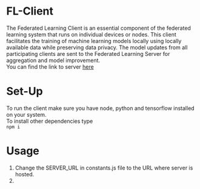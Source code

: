 # FL-Client
The Federated Learning Client is an essential component of the federated learning system that runs on individual devices or nodes. This client facilitates the training of machine learning models locally using locally available data while preserving data privacy. The model updates from all participating clients are sent to the Federated Learning Server for aggregation and model improvement.
<br/> You can find the link to server <a href="https://github.com/bargavkoduri/FL-Server">here</a>

# Set-Up
To run the client make sure you have node, python and tensorflow installed on your system.
<br/>
To install other dependencies type
<br/>
``` npm i ```

# Usage
1) Change the SERVER_URL in constants.js file to the URL where server is hosted.
2) 

